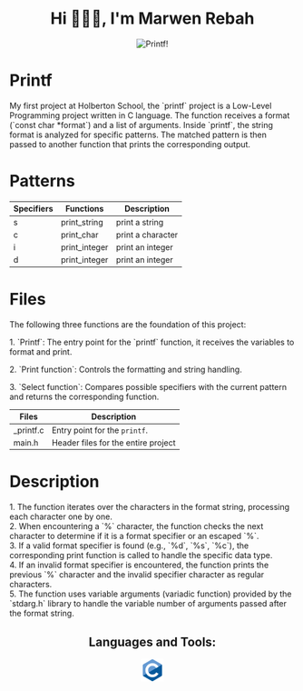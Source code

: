 <h1 align="center">Hi 👨🏻‍💻, I'm Marwen Rebah</h1>

<div align="center">
  <img src="https://github.com/marwenrebah/holbertonschool-printf/assets/133456502/9e798d95-b20e-4d86-9dbc-c3b3d57a9d35" alt="Printf!"/>
</div>

<h1>Printf</h1>
<p>My first project at Holberton School, the `printf` project is a Low-Level Programming project written in C language. The function receives a format (`const char *format`) and a list of arguments. Inside `printf`, the string format is analyzed for specific patterns. The matched pattern is then passed to another function that prints the corresponding output.</p>

<h1>Patterns</h1>

| Specifiers | Functions         | Description       |
|------------|-------------------|-------------------|
| s          | print_string      | print a string    |
| c          | print_char        | print a character |
| i          | print_integer     | print an integer  |
| d          | print_integer     | print an integer  |

<h1>Files</h1>
<p>The following three functions are the foundation of this project:</p>
<p>1. `Printf`: The entry point for the `printf` function, it receives the variables to format and print.</p>
<p>2. `Print function`: Controls the formatting and string handling.</p>
<p>3. `Select function`: Compares possible specifiers with the current pattern and returns the corresponding function.</p>

| Files       | Description                        |
|-------------|------------------------------------|
| _printf.c   | Entry point for the `printf`.      |
| main.h      | Header files for the entire project|

<h1>Description</h1>
<p>1. The function iterates over the characters in the format string, processing each character one by one.<br>
2. When encountering a `%` character, the function checks the next character to determine if it is a format specifier or an escaped `%`.<br>
3. If a valid format specifier is found (e.g., `%d`, `%s`, `%c`), the corresponding print function is called to handle the specific data type.<br>
4. If an invalid format specifier is encountered, the function prints the previous `%` character and the invalid specifier character as regular characters.<br>
5. The function uses variable arguments (variadic function) provided by the `stdarg.h` library to handle the variable number of arguments passed after the format string.</p>

<h2 align="center">Languages and Tools:</h2>
<p align="center">
  <a href="https://www.cprogramming.com/" target="_blank" rel="noreferrer">
    <img src="https://raw.githubusercontent.com/devicons/devicon/master/icons/c/c-original.svg" alt="c" width="40" height="40"/>
  </a>
</p>